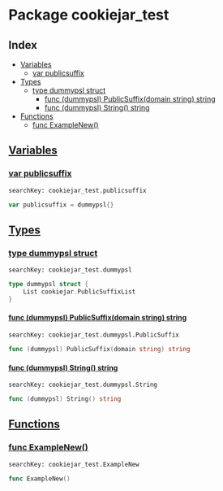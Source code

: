 # Package cookiejar_test

## Index

* [Variables](#var)
    * [var publicsuffix](#publicsuffix)
* [Types](#type)
    * [type dummypsl struct](#dummypsl)
        * [func (dummypsl) PublicSuffix(domain string) string](#dummypsl.PublicSuffix)
        * [func (dummypsl) String() string](#dummypsl.String)
* [Functions](#func)
    * [func ExampleNew()](#ExampleNew)


## <a id="var" href="#var">Variables</a>

### <a id="publicsuffix" href="#publicsuffix">var publicsuffix</a>

```
searchKey: cookiejar_test.publicsuffix
```

```Go
var publicsuffix = dummypsl{}
```

## <a id="type" href="#type">Types</a>

### <a id="dummypsl" href="#dummypsl">type dummypsl struct</a>

```
searchKey: cookiejar_test.dummypsl
```

```Go
type dummypsl struct {
	List cookiejar.PublicSuffixList
}
```

#### <a id="dummypsl.PublicSuffix" href="#dummypsl.PublicSuffix">func (dummypsl) PublicSuffix(domain string) string</a>

```
searchKey: cookiejar_test.dummypsl.PublicSuffix
```

```Go
func (dummypsl) PublicSuffix(domain string) string
```

#### <a id="dummypsl.String" href="#dummypsl.String">func (dummypsl) String() string</a>

```
searchKey: cookiejar_test.dummypsl.String
```

```Go
func (dummypsl) String() string
```

## <a id="func" href="#func">Functions</a>

### <a id="ExampleNew" href="#ExampleNew">func ExampleNew()</a>

```
searchKey: cookiejar_test.ExampleNew
```

```Go
func ExampleNew()
```

